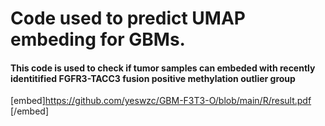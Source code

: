 # Code used to predict UMAP embeding for GBMs.

#### This code is used to check if tumor samples can embeded with recently identitified FGFR3-TACC3 fusion positive methylation outlier group

[embed]https://github.com/yeswzc/GBM-F3T3-O/blob/main/R/result.pdf [/embed]
